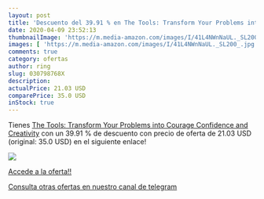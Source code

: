 ```yaml
---
layout: post
title: 'Descuento del 39.91 % en The Tools: Transform Your Problems into '
date: 2020-04-09 23:52:13
thumbnailImage: 'https://m.media-amazon.com/images/I/41L4NWnNaUL._SL200_.jpg'
images: [ 'https://m.media-amazon.com/images/I/41L4NWnNaUL._SL200_.jpg' ]
comments: true
category: ofertas
author: ring
slug: 030798768X
description:
actualPrice: 21.03 USD
comparePrice: 35.0 USD
inStock: true
---
```


Tienes [The Tools: Transform Your Problems into Courage  Confidence  and Creativity](https://www.amazon.com/dp/030798768X/?tag=redken08-20) con un 39.91 % de descuento con precio de oferta de 21.03 USD (original: 35.0 USD) en el siguiente enlace!

[![](https://m.media-amazon.com/images/I/41L4NWnNaUL._SL200_.jpg)](https://www.amazon.com/dp/030798768X/?tag=redken08-20)

[Accede a la oferta!!](https://www.amazon.com/dp/030798768X/?tag=redken08-20)

[Consulta otras ofertas en nuestro canal de telegram](https://t.me/s/ofertas25)
